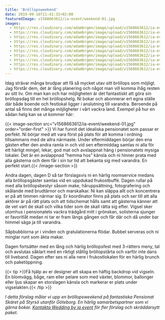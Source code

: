 ```yaml
---
title: 'Bröllopsweekend'
date: 2019-09-16T21:41:31+02:00
featuredImage: v1568663612/ia-event/weekend-01.jpg
images:
  - https://res.cloudinary.com/adambrgmn/image/upload/v1568663612/ia-event/weekend-01.jpg
  - https://res.cloudinary.com/adambrgmn/image/upload/v1568663612/ia-event/weekend-02.jpg
  - https://res.cloudinary.com/adambrgmn/image/upload/v1568663612/ia-event/weekend-03.jpg
  - https://res.cloudinary.com/adambrgmn/image/upload/v1568663612/ia-event/weekend-04.jpg
  - https://res.cloudinary.com/adambrgmn/image/upload/v1568663612/ia-event/weekend-05.jpg
  - https://res.cloudinary.com/adambrgmn/image/upload/v1568663612/ia-event/weekend-06.jpg
  - https://res.cloudinary.com/adambrgmn/image/upload/v1568663612/ia-event/weekend-07.jpg
  - https://res.cloudinary.com/adambrgmn/image/upload/v1568663612/ia-event/weekend-08.jpg
  - https://res.cloudinary.com/adambrgmn/image/upload/v1568663612/ia-event/weekend-09.jpg
  - https://res.cloudinary.com/adambrgmn/image/upload/v1568663612/ia-event/weekend-10.jpg
---
```


Idag strävar många brudpar att få så mycket utav sitt bröllops som möjligt. Jag
förstår dem, det är lång planering och något man vill komma ihåg resten av sitt
liv. Om man kan och har möjligheten är det fantastiskt att göra sin bröllopsdag
till en hel bröllopshelg. Ni bokar och abonnerar ert egna ställe där både boende
och festlokal ligger i anslutning till varandra. Beroende på antal så finns det
många möjligheter i vårt vackra land. Exempel på hur en sådan helg kan se ut
kommer här:

{{< image-section src="v1568663612/ia-event/weekend-01.jpg" order="order-first" >}}
Vi har funnit det idealiska pensionatet som passar er perfekt. Ni börjar med att
vara först på plats för att komma i ordning tillsammans med de allra närmaste.
Under eftermiddagen börjar den ena gästen efter den andra ramla in och vid sen
eftermiddag samlas ni alla för ett härligt mingel, lekar, god mat och avslappnat
häng i pensionatets mysiga lokaler. Det är en avslappnad ”hemma hos” känsla och
ni hinner prata med alla gästerna och dem får i sin tur tid att bekanta sig med
varandra. En perfekt start.{{< /image-section >}}

Andra dagen, dagen D så tar förslagsvis ni en härlig roomservice medans alla
bröllopsgäster samlas vid en uppdukad frukostbuffé. Dagen rullar på med alla
bröllopsbestyr såsom make, håruppsättning, fotografering och skålande med
brudtärnor och marskalkar. Ni kan släppa allt och koncentrera er på att timmen
närmar sig. Er koordinator finns på plats och ser till att alla aktörer är på
rätt plats och att tidschemat hålls samt att gästerna känner att de vet vart de
skall och vilka tider som de skall rätta sig efter. Vigsel sker utomhus i
pensionatets vackra trädgård mitt i grönskan, solisterna sjunger er favoritlåt
medan ni tar er fram längs gången och får där och då under bar himmel säga ja
till varandra.

Såpbubblorna yr i vinden och gratulationerna flödar. Bubbel serveras och ni
minglar runt som äkta makar.

Dagen fortsätter med en lång och härlig bröllopsfest med 3-rätters meny, tal och
avslutas såklart med en riktigt ståtlig bröllopstårta och varför inte dans till
liveband. Dagen efter ses ni alla nere i frukostlokalen för en härlig brunch och
paketöppning.

{{< tip >}}Få hjälp av er designer att skapa en häftig backdrop vid vigseln. En
blomvägg, båge, ram eller pelare som med växter, blommor, ballonger eller ljus
skapar en storslagen känsla och markerar er plats under vigselakten.{{< /tip >}}

_I detta förslag målar vi upp en bröllopsweekend på fantastiska Pensionat Skäret
på Styrsö utanför Göteborg. En härlig samarbetspartner som vi gärna bokar.
[Kontakta Wedding by ia event](/kontakt) för fler förslag och skräddarsytt
paket._
